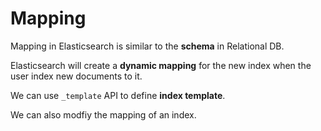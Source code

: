 # Mapping

Mapping in Elasticsearch is similar to the **schema** in Relational DB.

Elasticsearch will create a **dynamic mapping** for the new index when the user index new documents to it.

We can use `_template` API to define **index template**.

We can also modfiy the mapping of an index.